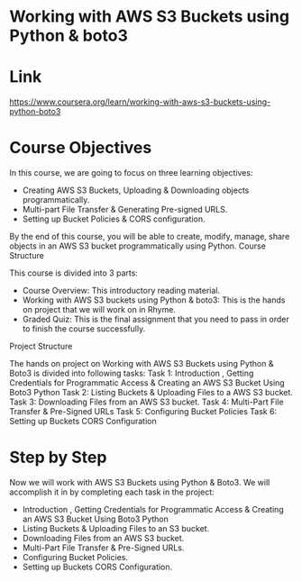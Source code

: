 # Working with AWS S3 Buckets using Python &amp; boto3

# Link
https://www.coursera.org/learn/working-with-aws-s3-buckets-using-python-boto3

# Course Objectives
In this course, we are going to focus on three learning objectives:
+ Creating AWS S3 Buckets, Uploading & Downloading objects programmatically.
+ Multi-part File Transfer & Generating Pre-signed URLS.
+ Setting up Bucket Policies & CORS configuration.

By the end of this course, you will be able to create, modify, manage, share objects in an AWS S3 bucket programmatically using Python.
Course Structure

This course is divided into 3 parts:
+ Course Overview: This introductory reading material.
+ Working with AWS S3 buckets using Python & boto3: This is the hands on project that we will work on in Rhyme.
+ Graded Quiz: This is the final assignment that you need to pass in order to finish the course successfully.

Project Structure

The hands on project on  Working with AWS S3 Buckets using Python & Boto3 is divided into following tasks:
Task 1: Introduction , Getting Credentials for Programmatic Access & Creating an AWS S3 Bucket Using Boto3 Python
Task 2: Listing Buckets & Uploading Files to a AWS S3 bucket.
Task 3: Downloading Files from an AWS S3 bucket.
Task 4: Multi-Part File Transfer & Pre-Signed URLs
Task 5: Configuring Bucket Policies
Task 6: Setting up Buckets CORS Configuration

# Step by Step
Now we will work with AWS S3 Buckets using Python & Boto3. We will accomplish it in by completing each task in the project:
+ Introduction , Getting Credentials for Programmatic Access & Creating an AWS S3 Bucket Using Boto3 Python
+ Listing Buckets & Uploading Files to an S3 bucket.
+ Downloading Files from an AWS S3 bucket.
+ Multi-Part File Transfer & Pre-Signed URLs.
+ Configuring Bucket Policies.
+ Setting up Buckets CORS Configuration.
